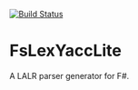 [![Build Status](https://ci.appveyor.com/api/projects/status/github/nshibano/FsLexYaccLite)](https://ci.appveyor.com/project/nshibano/FsLexYaccLite/branch/master)

# FsLexYaccLite

A LALR parser generator for F#.
